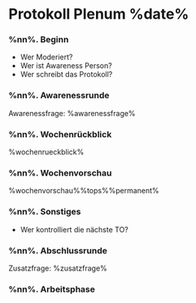 # Protokoll Plenum %date%

### %nn%. Beginn

* Wer Moderiert? 
* Wer ist Awareness Person? 
* Wer schreibt das Protokoll? 


### %nn%. Awarenessrunde

Awarenessfrage: %awarenessfrage%


### %nn%. Wochenrückblick

%wochenrueckblick%


### %nn%. Wochenvorschau

%wochenvorschau%%tops%%permanent%


### %nn%. Sonstiges

* Wer kontrolliert die nächste TO?


### %nn%. Abschlussrunde

Zusatzfrage: %zusatzfrage%


### %nn%. Arbeitsphase

